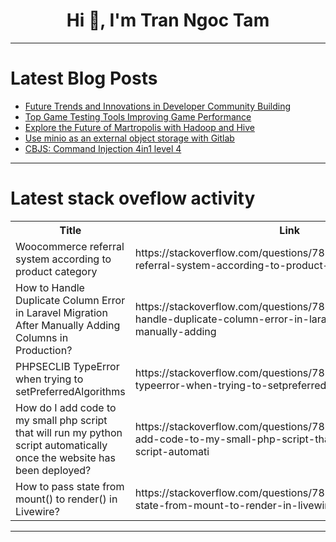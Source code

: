 <h1 align="center">Hi 👋, I'm Tran Ngoc Tam</h1>

---

# Latest Blog Posts 
<!-- BLOG-POST-LIST:START -->
- [Future Trends and Innovations in Developer Community Building](https://dev.to/swati1267/future-trends-and-innovations-in-developer-community-building-1gbf)
- [Top Game Testing Tools Improving Game Performance](https://dev.to/misterankit/top-game-testing-tools-improving-game-performance-38jh)
- [Explore the Future of Martropolis with Hadoop and Hive](https://dev.to/labex/explore-the-future-of-martropolis-with-hadoop-and-hive-49fl)
- [Use minio as an external object storage with Gitlab](https://dev.to/adoucoure/use-minio-as-an-external-object-storage-with-gitlab-foi)
- [CBJS: Command Injection 4in1 level 4](https://dev.to/peppa6/cbjs-command-injection-4in1-level-4-50fj)
<!-- BLOG-POST-LIST:END -->

---

# Latest stack oveflow activity
<table>
  <tr><th>Title</th><th>Link</th></tr>
  <!-- STACKOVERFLOW:START --><tr><td>Woocommerce referral system according to product category</td><td>https://stackoverflow.com/questions/78946794/woocommerce-referral-system-according-to-product-category</td></tr><tr><td>How to Handle Duplicate Column Error in Laravel Migration After Manually Adding Columns in Production?</td><td>https://stackoverflow.com/questions/78946694/how-to-handle-duplicate-column-error-in-laravel-migration-after-manually-adding</td></tr><tr><td>PHPSECLIB TypeError when trying to setPreferredAlgorithms</td><td>https://stackoverflow.com/questions/78946640/phpseclib-typeerror-when-trying-to-setpreferredalgorithms</td></tr><tr><td>How do I add code to my small php script that will run my python script automatically once the website has been deployed?</td><td>https://stackoverflow.com/questions/78946553/how-do-i-add-code-to-my-small-php-script-that-will-run-my-python-script-automati</td></tr><tr><td>How to pass state from mount&lpar;&rpar; to render&lpar;&rpar; in Livewire?</td><td>https://stackoverflow.com/questions/78946394/how-to-pass-state-from-mount-to-render-in-livewire</td></tr><!-- STACKOVERFLOW:END -->
</table>

---


